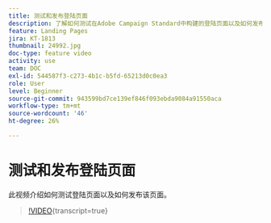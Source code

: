 ```yaml
---
title: 测试和发布登陆页面
description: 了解如何测试在Adobe Campaign Standard中构建的登陆页面以及如何发布该页面。
feature: Landing Pages
jira: KT-1813
thumbnail: 24992.jpg
doc-type: feature video
activity: use
team: DOC
exl-id: 544587f3-c273-4b1c-b5fd-65213d0c0ea3
role: User
level: Beginner
source-git-commit: 943599bd7ce139ef846f093ebda9084a91550aca
workflow-type: tm+mt
source-wordcount: '46'
ht-degree: 26%

---
```


# 测试和发布登陆页面

此视频介绍如何测试登陆页面以及如何发布该页面。

>[!VIDEO](https://video.tv.adobe.com/v/24092?learn=on){transcript=true}
